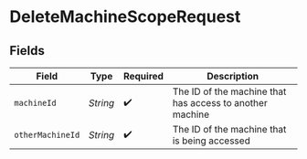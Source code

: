 # DeleteMachineScopeRequest


## Fields

| Field                                                    | Type                                                     | Required                                                 | Description                                              |
| -------------------------------------------------------- | -------------------------------------------------------- | -------------------------------------------------------- | -------------------------------------------------------- |
| `machineId`                                              | *String*                                                 | :heavy_check_mark:                                       | The ID of the machine that has access to another machine |
| `otherMachineId`                                         | *String*                                                 | :heavy_check_mark:                                       | The ID of the machine that is being accessed             |